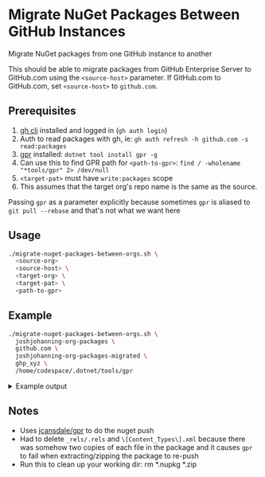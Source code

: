 # Migrate NuGet Packages Between GitHub Instances

Migrate NuGet packages from one GitHub instance to another

This should be able to migrate packages from GitHub Enterprise Server to GitHub.com using the `<source-host>` parameter. If GitHub.com to GitHub.com, set `<source-host>` to `github.com`.

## Prerequisites

1. [gh cli](https://cli.github.com) installed and logged in (`gh auth login`)
2. Auth to read packages with gh, ie: `gh auth refresh -h github.com -s read:packages`
2. [gpr](https://github.com/jcansdale/gpr) installed: `dotnet tool install gpr -g`
3. Can use this to find GPR path for `<path-to-gpr>`: `find / -wholename "*tools/gpr" 2> /dev/null`
4. `<target-pat>` must have `write:packages` scope
5. This assumes that the target org's repo name is the same as the source.

Passing `gpr` as a parameter explicitly because sometimes `gpr` is aliased to `git pull --rebase` and that's not what we want here

## Usage

```bash
./migrate-nuget-packages-between-orgs.sh \
  <source-org> 
  <source-host> \
  <target-org> \
  <target-pat> \
  <path-to-gpr>
```

## Example

```bash
./migrate-nuget-packages-between-orgs.sh \
  joshjohanning-org-packages \
  github.com \
  joshjohanning-org-packages-migrated \
  ghp_xyz \
  /home/codespace/.dotnet/tools/gpr
```

<details>

<summary>Example output</summary>

    ...
    packages-repo1 --> NUnit3.DotNetNew.Template
    1.7.0
    https://github-registry-files.githubusercontent.com/...
    deleting: _rels/.rels
    deleting: [Content_Types].xml
    deleting: _rels/.rels
    deleting: [Content_Types].xml
    Found 1 package.
    [NUnit3.DotNetNew.Template.1.7.0.nupkg]: Repository url: https://github.com/joshjohanning-org-packages-migrated/packages-repo1. Version: 1.7.0. Size: 20847 bytes. 
    [NUnit3.DotNetNew.Template.1.7.0.nupkg]: Uploading package.
    [NUnit3.DotNetNew.Template.1.7.0.nupkg]: Successfully registered nuget package: NUnit3.DotNetNew.Template (1.7.0)

    1.7.2
    https://github-registry-files.githubusercontent.com/...=filename%3DNUnit3.DotNetNew.Template.1.7.2.nupkg&response-content-type=application%2Foctet-stream
    deleting: _rels/.rels
    deleting: [Content_Types].xml
    deleting: _rels/.rels
    deleting: [Content_Types].xml
    Found 1 package.
    [NUnit3.DotNetNew.Template.1.7.2.nupkg]: Repository url: https://github.com/joshjohanning-org-packages-migrated/packages-repo1. Version: 1.7.2. Size: 21247 bytes. 
    [NUnit3.DotNetNew.Template.1.7.2.nupkg]: Uploading package.
    [NUnit3.DotNetNew.Template.1.7.2.nupkg]: Successfully registered nuget package: NUnit3.DotNetNew.Template (1.7.2)

    1.7.1
    https://github-registry-files.githubusercontent.com/569437697/...=filename%3DNUnit3.DotNetNew.Template.1.7.1.nupkg&response-content-type=application%2Foctet-stream
    deleting: _rels/.rels
    deleting: [Content_Types].xml
    deleting: _rels/.rels
    deleting: [Content_Types].xml
    Found 1 package.
    [NUnit3.DotNetNew.Template.1.7.1.nupkg]: Repository url: https://github.com/joshjohanning-org-packages-migrated/packages-repo1. Version: 1.7.1. Size: 20864 bytes. 
    [NUnit3.DotNetNew.Template.1.7.1.nupkg]: Uploading package.
    [NUnit3.DotNetNew.Template.1.7.1.nupkg]: Successfully registered nuget package: NUnit3.DotNetNew.Template (1.7.1)

    ...
    packages-repo2 --> Newtonsoft.Json
    11.0.2
    https://github-registry-files.githubusercontent.com/569437813/...=filename%3DNewtonsoft.Json.11.0.2.nupkg&response-content-type=application%2Foctet-stream
    deleting: _rels/.rels
    deleting: [Content_Types].xml
    deleting: _rels/.rels
    deleting: [Content_Types].xml
    Found 1 package.
    [Newtonsoft.Json.11.0.2.nupkg]: Repository url: https://github.com/joshjohanning-org-packages-migrated/packages-repo2. Version: 11.0.2. Size: 2407521 bytes. 
    [Newtonsoft.Json.11.0.2.nupkg]: Uploading package.
    [Newtonsoft.Json.11.0.2.nupkg]: Successfully registered nuget package: Newtonsoft.Json (11.0.2)

    11.0.1
    https://github-registry-files.githubusercontent.com/569437813/...=filename%3DNewtonsoft.Json.11.0.1.nupkg&response-content-type=application%2Foctet-stream
    deleting: _rels/.rels
    deleting: [Content_Types].xml
    deleting: _rels/.rels
    deleting: [Content_Types].xml
    Found 1 package.
    [Newtonsoft.Json.11.0.1.nupkg]: Repository url: https://github.com/joshjohanning-org-packages-migrated/packages-repo2. Version: 11.0.1. Size: 2410114 bytes. 
    [Newtonsoft.Json.11.0.1.nupkg]: Uploading package.
    [Newtonsoft.Json.11.0.1.nupkg]: Successfully registered nuget package: Newtonsoft.Json (11.0.1)

    ...
    Run this to clean up your working dir: rm *.nupkg *.zip
</details>

## Notes

- Uses [jcansdale/gpr](https://github.com/jcansdale/gpr) to do the nuget push
- Had to delete `_rels/.rels` and `\[Content_Types\].xml` because there was somehow two copies of each file in the package and it causes `gpr` to fail when extracting/zipping the package to re-push
- Run this to clean up your working dir: rm *.nupkg *.zip
